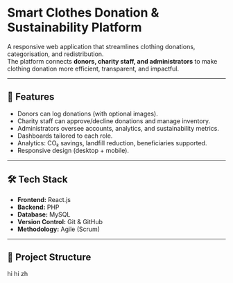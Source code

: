 # Smart Clothes Donation & Sustainability Platform

A responsive web application that streamlines clothing donations, categorisation, and redistribution.  
The platform connects **donors, charity staff, and administrators** to make clothing donation more efficient, transparent, and impactful.

---

## 🚀 Features
- Donors can log donations (with optional images).
- Charity staff can approve/decline donations and manage inventory.
- Administrators oversee accounts, analytics, and sustainability metrics.
- Dashboards tailored to each role.
- Analytics: CO₂ savings, landfill reduction, beneficiaries supported.
- Responsive design (desktop + mobile).

---

## 🛠 Tech Stack
- **Frontend:** React.js  
- **Backend:** PHP  
- **Database:** MySQL  
- **Version Control:** Git & GitHub  
- **Methodology:** Agile (Scrum)  

---

## 📂 Project Structure

hi
hi zh